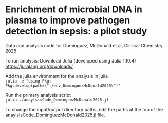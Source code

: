 # Enrichment of microbial DNA in plasma to improve pathogen detection in sepsis: a pilot study
Data and analysis code for Dominguez, McDonald et al, Clinical Chemistry 2025

To run analysis:
Download Julia (developed using Julia 1.10.4)   
https://julialang.org/downloads/

Add the julia environment for the analysis in julia  
```julia -e "using Pkg; Pkg.develop(path=\"./env_DominguezMcDonald2025\")"```

Run the primary analysis script   
```julia ./anaylsisCode_DominguezMcDonald2025.jl```

To change the input/output directory paths, edit the paths at the top of the anaylsisCode_DominguezMcDonald2025.jl file.
